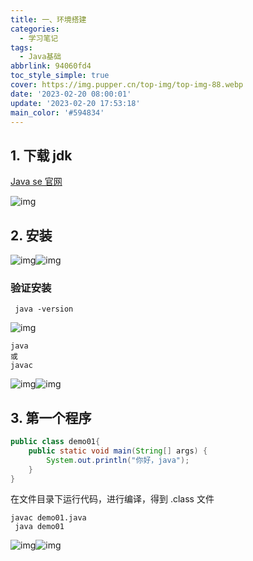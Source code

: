 ```yaml
---
title: 一、环境搭建
categories:
  - 学习笔记
tags:
  - Java基础
abbrlink: 94060fd4
toc_style_simple: true
cover: https://img.pupper.cn/top-img/top-img-88.webp
date: '2023-02-20 08:00:01'
update: '2023-02-20 17:53:18'
main_color: '#594834'
---
```


## 1. 下载 jdk

[Java se 官网](https://www.oracle.com/java/technologies/javase/jdk11-archive-downloads.html)

![img](https://img.pupper.cn/img/1649753553759-89208cf0-d122-44df-98cf-33b2a5fcef76.png)

## 2. 安装

![img](https://img.pupper.cn/img/1649753943270-bb33f865-e843-4462-bf45-5d48741b1a6f.png)![img](https://img.pupper.cn/img/1649753856171-7eb71411-8570-4514-81e8-36f4c21bfeac.png)

### 验证安装

```shell
 java -version
```

![img](https://img.pupper.cn/img/1649754199672-703032fe-ca43-425e-977a-9e3e642ac7e4.png)

```shell
java
或
javac
```

![img](https://img.pupper.cn/img/1649754280944-42db6c66-b4e6-410d-a07f-a2736c6c9388.png)![img](https://img.pupper.cn/img/1649754294273-90c87ea9-ef08-4e5f-a1c9-39262070581e.png)

## 3. 第一个程序

```java
public class demo01{
	public static void main(String[] args) {
		System.out.println("你好，java");
	}
}
```

在文件目录下运行代码，进行编译，得到 .class 文件

```shell
javac demo01.java
 java demo01
```

![img](https://img.pupper.cn/img/1649754758241-a5091d47-f0e4-466a-9b76-0000d3aed17d.png)![img](https://img.pupper.cn/img/1649754884588-78586594-f8ab-40e3-a917-e944110676f2.png)

